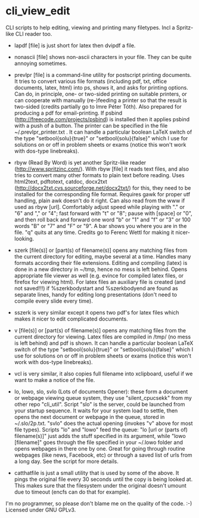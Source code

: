 cli_view_edit
=============

CLI scripts to help editing, viewing and printing many filetypes. Incl a
Spritz-like CLI reader too.

- lapdf [file] is just short for latex then dvipdf a file.

- nonascii [file] shows non-ascii characters in your file. They can be quite
  annoying sometimes.

- prevlpr [file] is a command-line utility for postscript printing documents.
  It tries to convert various file formats (including pdf, txt, office
  documents, latex, html) into ps, shows it, and asks for printing options. Can
  do, in principle, one- or two-sided printing on suitable printers, or can
  cooperate with manually (re-)feeding a printer so that the result is two-sided
  (credits partially go to Imre Péter Tóth). Also prepared for producing a pdf
  for email-printing. If psbind (http://freecode.com/projects/psbind) is
  installed then it applies psbind with a push of a button. The printer can be
  specified in the file ~/.prevlpr_printer.txt . It can handle a particular
  boolean LaTeX switch of the type "setbool{solu}{true}" or
  "setbool{solu}{false}" which I use for solutions on or off in problem sheets or
  exams (notice this won't work with dos-type linebreaks).

- rbyw (Read By Word) is yet another Spritz-like reader
  (http://www.spritzinc.com/). With rbyw [file] it reads text files, and also
  tries to convert many other formats to plain text before reading. Uses
  html2text, pdftotext, catdoc, docx2txt
  (http://docx2txt.cvs.sourceforge.net/docx2txt/) for this, they need to be
  installed for the corresponding file format. Requires gawk for proper utf
  handling, plain awk doesn't do it right. Can also read from the www if used as
  rbyw [url]. Comfortably adjust speed while playing with "." or "6" and "," or
  "4"; fast forward with "t" or "8"; pause with [space] or "0", and then roll
  back and forward one word "b" or "1" and "f" or "3" or 100 words "B" or "7" and
  "F" or "9". A bar shows you where you are in the file. "q" quits at any time.
  Credits go to Ferenc Wettl for making it nicer-looking.

- szerk [file(s)] or [part(s) of filename(s)] opens any matching files from the
  current directory for editing, maybe several at a time. Handles many formats
  according their file extensions. Editing and compiling (latex) is done in a new
  directory in ~/tmp, hence no mess is left behind. Opens appropriate file viewer
  as well (e.g. evince for compiled latex files, or firefox for viewing html).
  For latex files an auxiliary file is created (and not saved!!!) if
  %szerkbodystart and %szerkbodyend are found as separate lines, handy for
  editing long presentations (don't need to compile every slide every time).

- sszerk is very similar except it opens two pdf's for latex files which makes it
  nicer to edit complicated documents.

- v [file(s)] or [part(s) of filename(s)] opens any matching files from the
  current directory for viewing. Latex files are compiled in /tmp/ (no mess is
  left behind) and pdf is shown. It can handle a particular boolean LaTeX switch
  of the type "setbool{solu}{true}" or "setbool{solu}{false}" which I use for
  solutions on or off in problem sheets or exams (notice this won't work with
  dos-type linebreaks).

- vcl is very similar, it also copies full filename into xclipboard, useful if
  we want to make a notice of the file.

- lo, lowo, slo, svlo (Lots of documents Opener): these form a document or
  webpage viewing queue system, they use "silent_cpucsekk" from my other repo
  "cli_util". Script "slo" is the server, could be launched from your startup
  sequence. It waits for your system load to settle, then opens the next document
  or webpage in the queue, stored in ~/.slo/2p.txt. "svlo" does the actual
  opening (invokes "v" above for most file types). Scripts "lo" and "lowo" feed
  the queue: "lo [url or (parts of) filename(s)]" just adds the stuff specified
  in its argument, while "lowo [filename]" goes through the file specified in
  your ~/.lowo folder and opens webpages in there one by one. Great for going
  through routine webpages (like news, Facebook, etc) or through a saved list of
  urls from a long day. See the script for more details.

- catthatfile is just a small utility that is used by some of the above. It
  pings the original file every 30 seconds until the copy is being looked at.
  This makes sure that the filesystem under the original doesn't umount due to
  timeout (encfs can do that for example).

I'm no programmer, so please don't blame me on the quality of the code. :-)
Licensed under GNU GPLv3.
